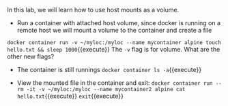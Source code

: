 In this lab, we will learn how to use host mounts as a volume.

- Run a container with attached host volume, since docker is running on a remote host we will mount a volume to the container and create a file

```docker container run -v ~/myloc:/myloc --name mycontainer alpine touch hello.txt && sleep 1000```{{execute}}
The `-v` flag is for volume. What are the other new flags?

- The container is still runnings
```docker container ls -a```{{execute}}

- View the mounted file in the container and exit:
```docker container run --rm -it -v ~/myloc:/myloc --name mycontainer2 alpine cat hello.txt```{{execute}}
```exit```{{execute}}

